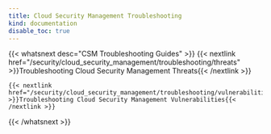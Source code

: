 ```yaml
---
title: Cloud Security Management Troubleshooting
kind: documentation
disable_toc: true
---
```


{{< whatsnext desc="CSM Troubleshooting Guides" >}}
    {{< nextlink href="/security/cloud_security_management/troubleshooting/threats" >}}Troubleshooting Cloud Security Management Threats{{< /nextlink >}}

    {{< nextlink href="/security/cloud_security_management/troubleshooting/vulnerabilities" >}}Troubleshooting Cloud Security Management Vulnerabilities{{< /nextlink >}}

{{< /whatsnext >}}